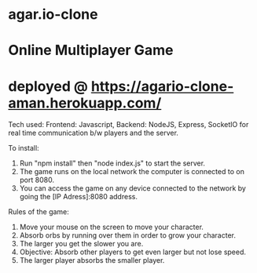 # agar.io-clone

# Online Multiplayer Game

# deployed @ https://agario-clone-aman.herokuapp.com/

Tech used: Frontend: Javascript, Backend: NodeJS, Express, SocketIO for real time communication b/w players and the server.

To install:

1. Run "npm install" then "node index.js" to start the server.
2. The game runs on the local network the computer is connected to on port 8080.
3. You can access the game on any device connected to the network by going the [IP Adress]:8080 address.

Rules of the game:

1. Move your mouse on the screen to move your character.
2. Absorb orbs by running over them in order to grow your character.
3. The larger you get the slower you are.
4. Objective: Absorb other players to get even larger but not lose speed.
5. The larger player absorbs the smaller player.
